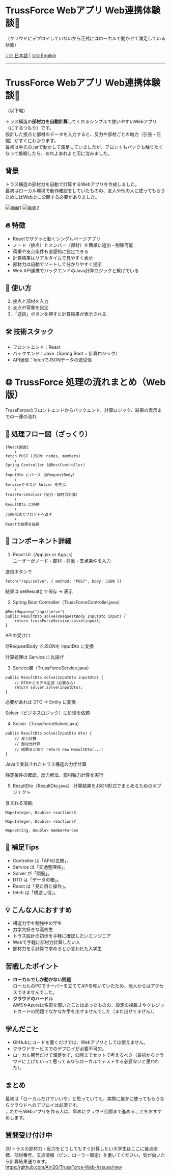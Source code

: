# TrussForce Webアプリ Web連携体験談🍵   
（クラウドにデプロイしていないから正式にはローカルで動かせて満足している状態）  
<!-- 言語切替 -->
[🇯🇵 日本語](README.jp.md) | [🇺🇸 English](README.md)

---

# TrussForce Webアプリ Web連携体験談🍵
（以下略）


トラス構造の**部材力を自動計算**してくれるシンプルで使いやすいWebアプリ（にするつもり）です。  
設計した接点と部材のデータを入力すると、反力や部材ごとの軸力（引張・圧縮）がすぐにわかります。  
最初は手元の.jarで動かして満足していましたが、フロントもバックも触りたくなって挑戦したら、あれよあれよと沼に沈みました。


## 背景

トラス構造の部材力を自動で計算するWebアプリを作成しました。  
最初はローカル環境で動作確認をしていたものの、友人や他の人に使ってもらうためにはWeb上に公開する必要がありました。


![画面1](スクリーンショット%202025-06-21%20213143.png)
![画面2](スクリーンショット%202025-06-21%20213159.png)


## 🔥 特徴

- Reactでサクッと動くシングルページアプリ
- ノード（接点）とメンバー（部材）を簡単に追加・削除可能
- 荷重や支点条件も直感的に設定できる
- 計算結果はリアルタイムで見やすく表示
- 部材力は自動でソートして分かりやすく提示
- Web API連携でバックエンドのJava計算ロジックと繋げている


## 🚀 使い方

1. 接点と部材を入力  
2. 支点や荷重を設定  
3. 「送信」ボタンを押すと計算結果が表示される  


## 🛠️ 技術スタック

- フロントエンド：React  
- バックエンド：Java（Spring Boot + 計算ロジック）  
- API通信：fetchでJSONデータの送受信  


# 🌐 TrussForce 処理の流れまとめ（Web版）

TrussForceのフロントエンドからバックエンド、計算ロジック、結果の表示までの一連の流れ


## 🔁 処理フロー図（ざっくり）

```text
[React画面]
    ↓
fetch POST (JSON: nodes, members)
    ↓
Spring Controller (@RestController)
    ↓
InputDto にパース (@RequestBody)
    ↓
Serviceクラスが Solver を呼ぶ
    ↓
TrussForceSolver（反力・部材力計算）
    ↓
ResultDto に格納
    ↓
JSON形式でフロントへ返す
    ↓
Reactで結果を描画  
```

## 🧱 コンポーネント詳細  
  
1. React UI（App.jsx or App.js）  
ユーザーがノード・部材・荷重・支点条件を入力  

送信ボタンで 

```
fetch("/api/solve", { method: "POST", body: JSON })
```

結果は setResult() で保存 → 表示  

2. Spring Boot Controller（TrussForceController.java）  


```  
@PostMapping("/api/solve")
public ResultDto solve(@RequestBody InputDto input) {
    return trussForceService.solve(input);
}
```

APIの受け口  

@RequestBody でJSONを InputDto に変換

計算処理は Service に丸投げ  


3. Service層（TrussForceService.java）


```
public ResultDto solve(InputDto inputDto) {
    // DTOからモデル生成（必要なら）
    return solver.solve(inputDto);
}
```
必要があれば DTO → Entity に変換

Solver（ビジネスロジック）に処理を依頼

4. Solver（TrussForceSolver.java）


```
public ResultDto solve(InputDto dto) {
    // 反力計算
    // 部材力計算
    // 結果まとめて return new ResultDto(...)
}
```

Javaで実装されたトラス構造の力学計算

静定条件の確認、反力解法、部材軸力計算を実行


5. ResultDto（ResultDto.java）
計算結果をJSON形式でまとめるためのオブジェクト

含まれる項目:

```
Map<Integer, Double> reactionsX

Map<Integer, Double> reactionsY

Map<String, Double> memberForces
```


## 🧪 補足Tips
- Controller は「APIの玄関」。
- Service は「交通整理係」。
- Solver が「頭脳」。
- DTO は「データの箱」。
- React は「見た目と操作」。
- fetch は「橋渡し役」。  


## 💡 こんな人におすすめ

- 構造力学を勉強中の学生
- 力学大好きな高校生  
- トラス設計の初歩を手軽に確認したいエンジニア  
- Webで手軽に部材力計算したい人
- 部材力を手計算で求めろとか言われた大学生  


## 苦戦したポイント

- **ローカルでしか動かない問題**  
  ローカルのPCでサーバーを立ててAPIを叩いていたため、他人からはアクセスできませんでした。  
- **クラウドのハードル**  
  AWSやAzureは名前を聞いたことはあったものの、設定の複雑さやクレジットカードの問題でなかなか手を出せませんでした（まだ出せてません）。  


## 学んだこと

- GitHubにコードを置くだけでは、Webアプリとしては使えません。  
- クラウドサービスでのデプロイが必要不可欠。
- ローカル開発だけで満足せず、公開までセットで考えるべき（最初からクラウドに上げたいって思ってるならローカルでテストする必要ないと思われた）。  


## まとめ

最初は「ローカルだけでいいや」と思っていても、実際に誰かに使ってもらうならクラウドへのデプロイは必須です。    
これからWebアプリを作る人は、早めにクラウド公開まで進めることをおすすめします。


## 質問受け付け中

2Dトラスの部材力・反力をどうしてもすぐ計算したい大学生はここに接点座標、部材番号、支点情報（ピン、ローラー固定）を書いてください。気が向いたら計算結果送ります。  
https://github.com/Airi20/TrussForce-Web-/issues/new

